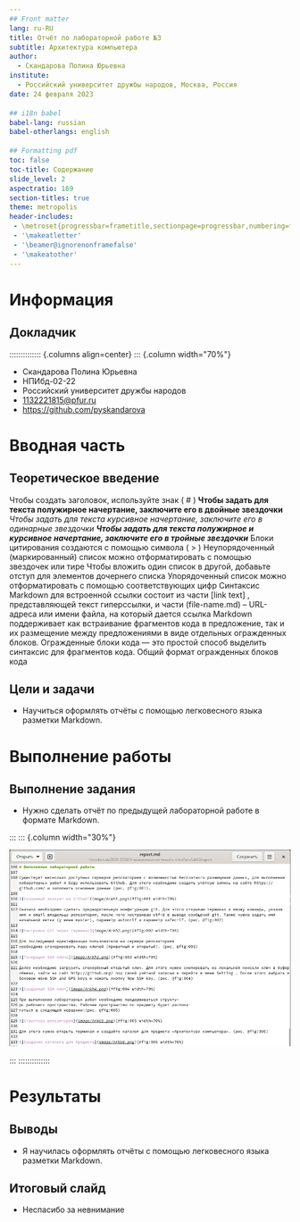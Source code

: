 ```yaml
---
## Front matter
lang: ru-RU
title: Отчёт по лабораторной работе №3
subtitle: Архитектура компьютера
author:
  - Скандарова Полина Юрьевна
institute:
  - Российский университет дружбы народов, Москва, Россия
date: 24 февраля 2023

## i18n babel
babel-lang: russian
babel-otherlangs: english

## Formatting pdf
toc: false
toc-title: Содержание
slide_level: 2
aspectratio: 169
section-titles: true
theme: metropolis
header-includes:
 - \metroset{progressbar=frametitle,sectionpage=progressbar,numbering=fraction}
 - '\makeatletter'
 - '\beamer@ignorenonframefalse'
 - '\makeatother'
---
```


# Информация

## Докладчик

:::::::::::::: {.columns align=center}
::: {.column width="70%"}

  * Скандарова Полина Юрьевна
  * НПИбд-02-22
  * Российский университет дружбы народов
  * [1132221815@pfur.ru](mailto:1132221815@pfur.ru)
  * <https://github.com/pyskandarova>

# Вводная часть

## Теоретическое введение

Чтобы создать заголовок, используйте знак ( # )
**Чтобы задать для текста полужирное начертание, заключите его в двойные звездочки**
*Чтобы задать для текста курсивное начертание, заключите его в одинарные звездочки*
***Чтобы задать для текста полужирное и курсивное начертание, заключите его в тройные звездочки***
Блоки цитирования создаются с помощью символа ( > )
Неупорядоченный (маркированный) список можно отформатировать с помощью звездочек или тире
Чтобы вложить один список в другой, добавьте отступ для элементов дочернего списка
Упорядоченный список можно отформатировать с помощью соответствующих цифр
Синтаксис Markdown для встроенной ссылки состоит из части [link text] , представляющей текст гиперссылки, и части (file-name.md) – URL-адреса или имени файла, на который дается ссылка
Markdown поддерживает как встраивание фрагментов кода в предложение, так и их размещение между предложениями в виде отдельных огражденных блоков. Огражденные блоки кода — это простой способ выделить синтаксис для фрагментов кода. Общий формат огражденных блоков кода

## Цели и задачи

- Научиться оформлять отчёты с помощью легковесного языка разметки Markdown.

# Выполнение работы

## Выполнение задания

- Нужно сделать отчёт по предыдущей лабораторной работе в формате Markdown.

:::
::: {.column width="30%"}

![Отчёт по 2 лабораторной работе в Markdown](./image/Arkh1.png)

:::
::::::::::::::

# Результаты

## Выводы

- Я научилась оформлять отчёты с помощью легковесного языка разметки Markdown.

## Итоговый слайд

- Неспасибо за невнимание
